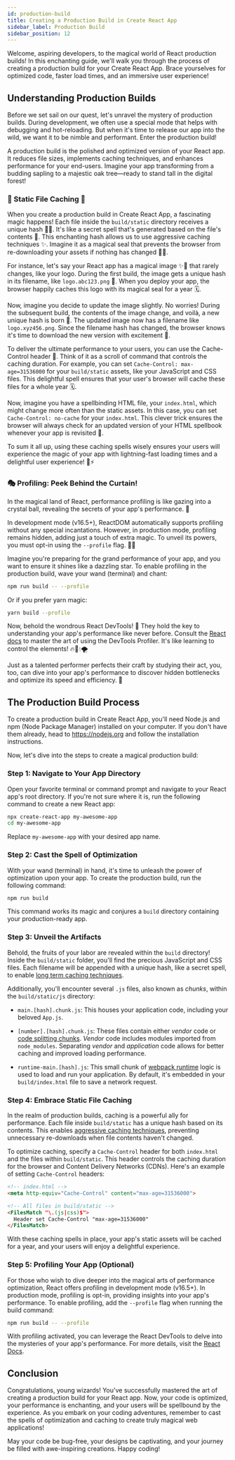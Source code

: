 ```yaml
---
id: production-build
title: Creating a Production Build in Create React App
sidebar_label: Production Build
sidebar_position: 12
---
```


Welcome, aspiring developers, to the magical world of React production builds! In this enchanting guide, we'll walk you through the process of creating a production build for your Create React App. Brace yourselves for optimized code, faster load times, and an immersive user experience!

## Understanding Production Builds

Before we set sail on our quest, let's unravel the mystery of production builds. During development, we often use a special mode that helps with debugging and hot-reloading. But when it's time to release our app into the wild, we want it to be nimble and performant. Enter the production build!

A production build is the polished and optimized version of your React app. It reduces file sizes, implements caching techniques, and enhances performance for your end-users. Imagine your app transforming from a budding sapling to a majestic oak tree—ready to stand tall in the digital forest!

### 📁 Static File Caching 🚀

When you create a production build in Create React App, a fascinating magic happens! Each file inside the `build/static` directory receives a unique hash 🧙‍♂️. It's like a secret spell that's generated based on the file's contents 📝. This enchanting hash allows us to use aggressive caching techniques ✨. Imagine it as a magical seal that prevents the browser from re-downloading your assets if nothing has changed 🚫🔄.

For instance, let's say your React app has a magical image ✨🌟 that rarely changes, like your logo. During the first build, the image gets a unique hash in its filename, like `logo.abc123.png` 🎇. When you deploy your app, the browser happily caches this logo with its magical seal for a year 🗓️.

Now, imagine you decide to update the image slightly. No worries! During the subsequent build, the contents of the image change, and voilà, a new unique hash is born 🎉. The updated image now has a filename like `logo.xyz456.png`. Since the filename hash has changed, the browser knows it's time to download the new version with excitement 🎊.

To deliver the ultimate performance to your users, you can use the Cache-Control header 📜. Think of it as a scroll of command that controls the caching duration. For example, you can set `Cache-Control: max-age=31536000` for your `build/static` assets, like your JavaScript and CSS files. This delightful spell ensures that your user's browser will cache these files for a whole year 🗓️.

Now, imagine you have a spellbinding HTML file, your `index.html`, which might change more often than the static assets. In this case, you can set `Cache-Control: no-cache` for your `index.html`. This clever trick ensures the browser will always check for an updated version of your HTML spellbook whenever your app is revisited 📖.

To sum it all up, using these caching spells wisely ensures your users will experience the magic of your app with lightning-fast loading times and a delightful user experience! 🌟⚡

### 🎭 Profiling: Peek Behind the Curtain!

In the magical land of React, performance profiling is like gazing into a crystal ball, revealing the secrets of your app's performance. 🌟

In development mode (v16.5+), ReactDOM automatically supports profiling without any special incantations. However, in production mode, profiling remains hidden, adding just a touch of extra magic. To unveil its powers, you must opt-in using the `--profile` flag. 🧙‍♂️

Imagine you're preparing for the grand performance of your app, and you want to ensure it shines like a dazzling star. To enable profiling in the production build, wave your wand (terminal) and chant:

```bash
npm run build -- --profile
```

Or if you prefer yarn magic:

```bash
yarn build --profile
```

Now, behold the wondrous React DevTools! 🌌 They hold the key to understanding your app's performance like never before. Consult the [React docs](https://reactjs.org/docs/optimizing-performance.html#profiling-components-with-the-devtools-profiler) to master the art of using the DevTools Profiler. It's like learning to control the elements! 🔥💨💧🌪

Just as a talented performer perfects their craft by studying their act, you, too, can dive into your app's performance to discover hidden bottlenecks and optimize its speed and efficiency. 🎉


## The Production Build Process

To create a production build in Create React App, you'll need Node.js and npm (Node Package Manager) installed on your computer. If you don't have them already, head to https://nodejs.org and follow the installation instructions.

Now, let's dive into the steps to create a magical production build:

### Step 1: Navigate to Your App Directory

Open your favorite terminal or command prompt and navigate to your React app's root directory. If you're not sure where it is, run the following command to create a new React app:

```bash
npx create-react-app my-awesome-app
cd my-awesome-app
```

Replace `my-awesome-app` with your desired app name.

### Step 2: Cast the Spell of Optimization

With your wand (terminal) in hand, it's time to unleash the power of optimization upon your app. To create the production build, run the following command:

```bash
npm run build
```

This command works its magic and conjures a `build` directory containing your production-ready app.

### Step 3: Unveil the Artifacts

Behold, the fruits of your labor are revealed within the `build` directory! Inside the `build/static` folder, you'll find the precious JavaScript and CSS files. Each filename will be appended with a unique hash, like a secret spell, to enable [long term caching techniques](#-static-file-caching-).

Additionally, you'll encounter several `.js` files, also known as _chunks_, within the `build/static/js` directory:

- `main.[hash].chunk.js`: This houses your application code, including your beloved `App.js`.

- `[number].[hash].chunk.js`: These files contain either _vendor_ code or [code splitting chunks](../styles-and-assets/code-splitting.md). _Vendor_ code includes modules imported from `node_modules`. Separating _vendor_ and _application_ code allows for better caching and improved loading performance.

- `runtime-main.[hash].js`: This small chunk of [webpack runtime](https://webpack.js.org/configuration/optimization/#optimization-runtimechunk) logic is used to load and run your application. By default, it's embedded in your `build/index.html` file to save a network request.

### Step 4: Embrace Static File Caching

In the realm of production builds, caching is a powerful ally for performance. Each file inside `build/static` has a unique hash based on its contents. This enables [aggressive caching techniques](https://developers.google.com/web/fundamentals/performance/optimizing-content-efficiency/http-caching#invalidating_and_updating_cached_responses), preventing unnecessary re-downloads when file contents haven't changed.

To optimize caching, specify a `Cache-Control` header for both `index.html` and the files within `build/static`. This header controls the caching duration for the browser and Content Delivery Networks (CDNs). Here's an example of setting `Cache-Control` headers:

```html
<!-- index.html -->
<meta http-equiv="Cache-Control" content="max-age=31536000">

<!-- All files in build/static -->
<FilesMatch "\.(js|css)$">
  Header set Cache-Control "max-age=31536000"
</FilesMatch>
```

With these caching spells in place, your app's static assets will be cached for a year, and your users will enjoy a delightful experience.

### Step 5: Profiling Your App (Optional)

For those who wish to dive deeper into the magical arts of performance optimization, React offers profiling in development mode (v16.5+). In production mode, profiling is opt-in, providing insights into your app's performance. To enable profiling, add the `--profile` flag when running the build command:

```bash
npm run build -- --profile
```

With profiling activated, you can leverage the React DevTools to delve into the mysteries of your app's performance. For more details, visit the [React Docs](https://reactjs.org/docs/optimizing-performance.html#profiling-components-with-the-devtools-profiler).

## Conclusion

Congratulations, young wizards! You've successfully mastered the art of creating a production build for your React app. Now, your code is optimized, your performance is enchanting, and your users will be spellbound by the experience. As you embark on your coding adventures, remember to cast the spells of optimization and caching to create truly magical web applications!

May your code be bug-free, your designs be captivating, and your journey be filled with awe-inspiring creations. Happy coding!
